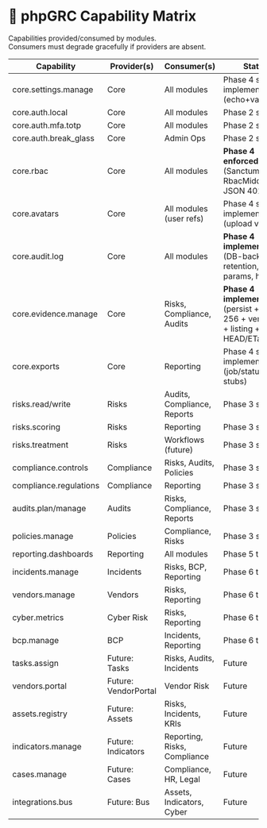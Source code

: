 # 🔗 phpGRC Capability Matrix

Capabilities provided/consumed by modules.  
Consumers must degrade gracefully if providers are absent.

| Capability                | Provider(s) | Consumer(s)                 | Status                                                                 |
|--------------------------|-------------|-----------------------------|------------------------------------------------------------------------|
| core.settings.manage     | Core        | All modules                 | Phase 4 stubs implemented (echo+validate)                              |
| core.auth.local          | Core        | All modules                 | Phase 2 scaffold                                                       |
| core.auth.mfa.totp       | Core        | All modules                 | Phase 2 scaffold                                                       |
| core.auth.break_glass    | Core        | Admin Ops                   | Phase 2 scaffold                                                       |
| core.rbac                | Core        | All modules                 | **Phase 4 enforced** (Sanctum PAT + RbacMiddleware; JSON 401/403)      |
| core.avatars             | Core        | All modules (user refs)     | Phase 4 stubs implemented (upload validate)                            |
| core.audit.log           | Core        | All modules                 | **Phase 4 implemented** (DB-backed, retention, strict params, hooks)   |
| core.evidence.manage     | Core        | Risks, Compliance, Audits   | **Phase 4 implemented** (persist + SHA-256 + versioning + listing + HEAD/ETag) |
| core.exports             | Core        | Reporting                   | Phase 4 stubs implemented (job/status stubs)                           |
| risks.read/write         | Risks       | Audits, Compliance, Reports | Phase 3 stubs                                                          |
| risks.scoring            | Risks       | Reporting                   | Phase 3 stubs                                                          |
| risks.treatment          | Risks       | Workflows (future)          | Phase 3 stubs                                                          |
| compliance.controls      | Compliance  | Risks, Audits, Policies     | Phase 3 stubs                                                          |
| compliance.regulations   | Compliance  | Reporting                   | Phase 3 stubs                                                          |
| audits.plan/manage       | Audits      | Risks, Compliance, Reports  | Phase 3 stubs                                                          |
| policies.manage          | Policies    | Compliance, Risks           | Phase 3 stubs                                                          |
| reporting.dashboards     | Reporting   | All modules                 | Phase 5 target                                                         |
| incidents.manage         | Incidents   | Risks, BCP, Reporting       | Phase 6 target                                                         |
| vendors.manage           | Vendors     | Risks, Reporting            | Phase 6 target                                                         |
| cyber.metrics            | Cyber Risk  | Risks, Reporting            | Phase 6 target                                                         |
| bcp.manage               | BCP         | Incidents, Reporting        | Phase 6 target                                                         |
| tasks.assign             | Future: Tasks       | Risks, Audits, Incidents   | Future                                                                 |
| vendors.portal           | Future: VendorPortal| Vendor Risk              | Future                                                                 |
| assets.registry          | Future: Assets     | Risks, Incidents, KRIs     | Future                                                                 |
| indicators.manage        | Future: Indicators | Reporting, Risks, Compliance| Future                                                                 |
| cases.manage             | Future: Cases      | Compliance, HR, Legal      | Future                                                                 |
| integrations.bus         | Future: Bus        | Assets, Indicators, Cyber  | Future                                                                 |
